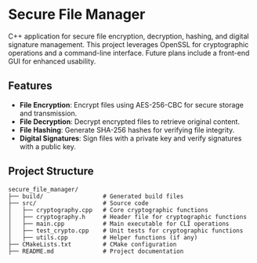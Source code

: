 # Secure File Manager

C++ application for secure file encryption, decryption, hashing, and digital signature management. This project leverages OpenSSL for cryptographic operations and a command-line interface. 
Future plans include a front-end GUI for enhanced usability.

## Features

- **File Encryption**: Encrypt files using AES-256-CBC for secure storage and transmission.
- **File Decryption**: Decrypt encrypted files to retrieve original content.
- **File Hashing**: Generate SHA-256 hashes for verifying file integrity.
- **Digital Signatures**: Sign files with a private key and verify signatures with a public key.

## Project Structure

```plaintext
secure_file_manager/
├── build/                 # Generated build files
├── src/                   # Source code
│   ├── cryptography.cpp   # Core cryptographic functions
│   ├── cryptography.h     # Header file for cryptographic functions
│   ├── main.cpp           # Main executable for CLI operations
│   ├── test_crypto.cpp    # Unit tests for cryptographic functions
│   ├── utils.cpp          # Helper functions (if any)
├── CMakeLists.txt         # CMake configuration
├── README.md              # Project documentation
